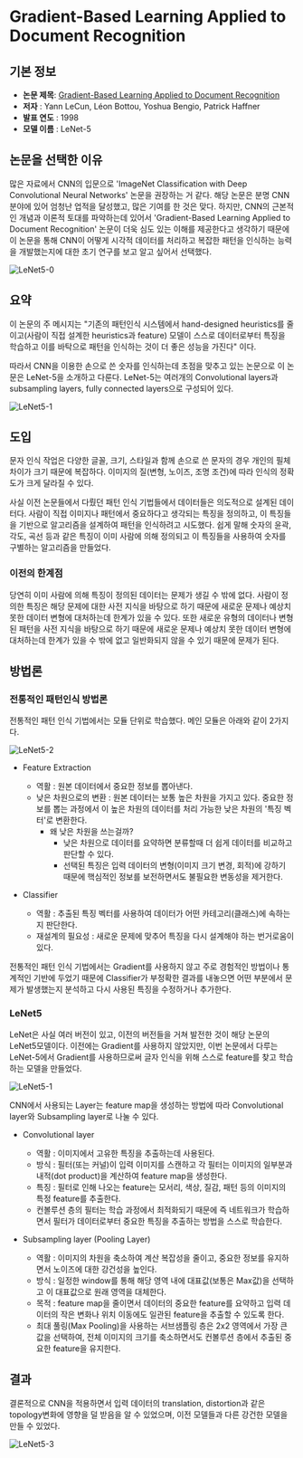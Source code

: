 # Gradient-Based Learning Applied to Document Recognition

## 기본 정보

- **논문 제목**: [Gradient-Based Learning Applied to Document Recognition](http://vision.stanford.edu/cs598_spring07/papers/Lecun98.pdf)
- **저자** : Yann LeCun, Léon Bottou, Yoshua Bengio, Patrick Haffner
- **발표 연도** : 1998
- **모델 이름** : LeNet-5

## 논문을 선택한 이유

많은 자료에서 CNN의 입문으로 'ImageNet Classification with Deep Convolutional Neural Networks' 논문을 권장하는 거 같다. 해당 논문은 분명 CNN 분야에 있어 엄청난 업적을 달성했고, 많은 기여를 한 것은 맞다. 하지만, CNN의 근본적인 개념과 이론적 토대를 파악하는데 있어서 'Gradient-Based Learning Applied to Document Recognition' 논문이 더욱 심도 있는 이해를 제공한다고 생각하기 때문에 이 논문을 통해 CNN이 어떻게 시각적 데이터를 처리하고 복잡한 패턴을 인식하는 능력을 개발했는지에 대한 초기 연구를 보고 알고 싶어서 선택했다.

![LeNet5-0](/docs/Img/LeNet5-0.png)


## 요약

이 논문의 주 메시지는 "기존의 패턴인식 시스템에서 hand-designed heuristics를 줄이고(사람이 직접 설계한 heuristics과 feature) 모델이 스스로 데이터로부터 특징을 학습하고 이를 바탁으로 패턴을 인식하는 것이 더 좋은 성능을 가진다" 이다.

따라서 CNN을 이용한 손으로 쓴 숫자를 인식하는데 초점을 맞추고 있는 논문으로 이 논문은 LeNet-5을 소개하고 다룬다. LeNet-5는 여러개의 Convolutional layers과 subsampling layers, fully connected layers으로 구성되어 있다.

![LeNet5-1](/docs/Img/LeNet5-1.png)

## 도입

문자 인식 작업은 다양한 글꼴, 크기, 스타일과 함께 손으로 쓴 문자의 경우 개인의 필체 차이가 크기 때문에 복잡하다. 이미지의 질(변형, 노이즈, 조명 조건)에 따라 인식의 정확도가 크게 달라질 수 있다.

사실 이전 논문들에서 다뤘던 패턴 인식 기법들에서 데이터들은 의도적으로 설계된 데이터다. 사람이 직접 이미지나 패턴에서 중요하다고 생각되는 특징을 정의하고, 이 특징들을 기반으로 알고리즘을 설계하여 패턴을 인식하려고 시도했다. 쉽게 말해 숫자의 윤곽, 각도, 곡선 등과 같은 특징이 이미 사람에 의해 정의되고 이 특징들을 사용하여 숫자를 구별하는 알고리즘을 만들었다.

### 이전의 한계점

당연히 이미 사람에 의해 특징이 정의된 데이터는 문제가 생길 수 밖에 없다. 사람이 정의한 특징은 해당 문제에 대한 사전 지식을 바탕으로 하기 때문에 새로운 문제나 예상치 못한 데이터 변형에 대처하는데 한계가 있을 수 있다. 또한 새로운 유형의 데이터나 변형된 패턴을 사전 지식을 바탕으로 하기 때문에 새로운 문제나 예상치 못한 데이터 변형에 대처하는데 한계가 있을 수 밖에 없고 일반화되지 않을 수 있기 때문에 문제가 된다.

## 방법론

### 전통적인 패턴인식 방법론

전통적인 패턴 인식 기법에서는 모듈 단위로 학습했다. 메인 모듈은 아래와 같이 2가지다.

![LeNet5-2](/docs/Img/LeNet5-2.png)

- Feature Extraction

  - 역활 : 원본 데이터에서 중요한 정보를 뽑아낸다.
  - 낮은 차원으로의 변환 : 원본 데이터는 보통 높은 차원을 가지고 있다. 중요한 정보를 뽑는 과정에서 이 높은 차원의 데이터를 처리 가능한 낮은 차원의 '특징 벡터'로 변환한다.
    - 왜 낮은 차원을 쓰는걸까?
      - 낮은 차원으로 데이터를 요약하면 분류할때 더 쉽게 데이터를 비교하고 판단할 수 있다.
      - 선택된 특징은 입력 데이터의 변형(이미지 크기 변경, 회적)에 강하기 때문에 핵심적인 정보를 보전하면서도 불필요한 변동성을 제거한다.

- Classifier
  - 역활 : 추출된 특징 벡터를 사용하여 데이터가 어떤 카테고리(클래스)에 속하는지 판단한다.
  - 재설계의 필요성 : 새로운 문제에 맞추어 특징을 다시 설계해야 하는 번거로움이 있다.

전통적인 패턴 인식 기법에서는 Gradient를 사용하지 않고 주로 경험적인 방법이나 통계적인 기반에 두었기 때문에 Classifier가 부정확한 결과를 내놓으면 어떤 부분에서 문제가 발생했는지 분석하고 다시 사용된 특징을 수정하거나 추가한다.

### LeNet5

LeNet은 사실 여러 버전이 있고, 이전의 버전들을 거쳐 발전한 것이 해당 논문의 LeNet5모델이다. 이전에는 Gradient를 사용하지 않았지만, 이번 논문에서 다루는 LeNet-5에서 Gradient를 사용하므로써 글자 인식을 위해 스스로 feature를 찾고 학습하는 모델을 만들었다.  

![LeNet5-1](/docs/Img/LeNet5-1.png)

CNN에서 사용되는 Layer는 feature map을 생성하는 방법에 따라 Convolutional layer와 Subsampling layer로 나눌 수 있다.   

* Convolutional layer 
    - 역활 : 이미지에서 고유한 특징을 추출하는데 사용된다.
    - 방식 : 필터(또는 커널)이 입력 이미지를 스캔하고 각 필터는 이미지의 일부분과 내적(dot product)을 계산하여 feature map을 생성한다. 
    - 특징 : 필터로 인해 나오는 feature는 모서리, 색상, 질감, 패턴 등의 이미지의 특정 feature를 추출한다.  
    - 컨볼루션 층의 필터는 학습 과정에서 최적화되기 때문에 즉 네트워크가 학습하면서 필터가 데이터로부터 중요한 특징을 추출하는 방법을 스스로 학습한다.  

* Subsampling layer (Pooling Layer)  
    - 역활 : 이미지의 차원을 축소하여 계산 복잡성을 줄이고, 중요한 정보를 유지하면서 노이즈에 대한 강건성을 높인다.  
    - 방식 : 일정한 window를 통해 해당 영역 내에 대표값(보통은 Max값)을 선택하고 이 대표값으로 원래 영역을 대체한다.
    - 목적 : feature map을 줄이면서 데이터의 중요한 feature를 요약하고 입력 데이터의 작은 변화나 위치 이동에도 일관된 feature을 추출할 수 있도록 한다.  
    - 최대 풀링(Max Pooling)을 사용하는 서브샘플링 층은 2x2 영역에서 가장 큰 값을 선택하여, 전체 이미지의 크기를 축소하면서도 컨볼루션 층에서 추출된 중요한 feature을 유지한다.  


## 결과

결론적으로 CNN을 적용하면서 입력 데이터의 translation, distortion과 같은 topology변화에 영향을 덜 받음을 알 수 있었으며, 이전 모델들과 다른 강건한 모델을 만들 수 있었다. 

![LeNet5-3](/docs/Img/LeNet5-3.png)

